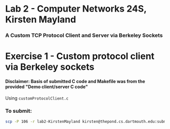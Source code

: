 # Lab 2 - Computer Networks 24S, Kirsten Mayland
### A Custom TCP Protocol Client and Server via Berkeley Sockets

# Exercise 1 - Custom protocol client via Berkeley sockets
#### Disclaimer: Basis of submitted C code and Makefile was from the provided "Demo client/server C code"
Using `customProtocolClient.c`




### To submit:
```bash
scp -P 106 -r lab2-KirstenMayland kirsten@thepond.cs.dartmouth.edu:submissions/lab2
```
